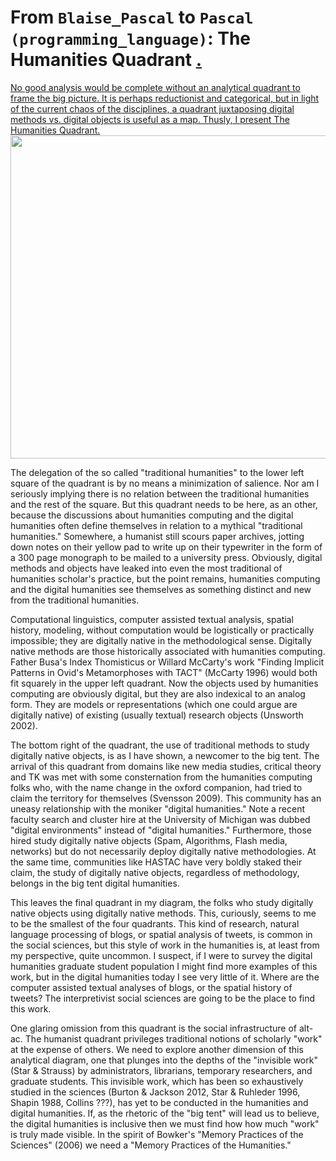 # From `Blaise_Pascal` to `Pascal (programming_language)`: The Humanities Quadrant <a href="/mcburton/writing/blob/master/chapter-one/Humanities-Quadrant.markdown#quadrant-intro" name="quadrant-intro" >.</a>

<a href="/mcburton/writing/blob/master/chapter-one/Humanities-Quadrant.markdown#quadrant-intro" name="quadrant-intro" >
No good analysis would be complete without an analytical quadrant to frame the big picture. It is perhaps reductionist and categorical, but in light of the current chaos of the disciplines, a quadrant juxtaposing digital methods vs. digital objects is useful as a map. Thusly, I present The Humanities Quadrant. 
</a>

<img src="/mcburton/writing/raw/master/chapter-one/humanist-quadrant.png" width="570" height="517"/>

The delegation of the so called "traditional humanities" to the lower left square of the quadrant is by no means a minimization of salience. Nor am I seriously implying there is no relation between the traditional humanities and the rest of the square. But this quadrant needs to be here, as an other, because the discussions about humanities computing and the digital humanities often define themselves in relation to a mythical "traditional humanities." Somewhere, a humanist still scours paper archives, jotting down notes on their yellow pad to write up on their typewriter in the form of a 300 page monograph to be mailed to a university press. Obviously, digital methods and objects have leaked into even the most traditional of humanities scholar's practice, but the point remains, humanities computing and the digital humanities see themselves as something distinct and new from the traditional humanities. 

Computational linguistics, computer assisted textual analysis, spatial history, modeling, without computation would be logistically or practically impossible; they are digitally native in the methodological sense. Digitally native methods are those historically associated with humanities computing. Father Busa's Index Thomisticus or Willard McCarty's work "Finding Implicit Patterns in Ovid's Metamorphoses with TACT" (McCarty 1996) would both fit squarely in the upper left quadrant. Now the objects used by humanities computing are obviously digital, but they are also indexical to an analog form. They are models or representations (which one could argue are digitally native) of existing (usually textual) research objects (Unsworth 2002). 

The bottom right of the quadrant, the use of traditional methods to study digitally native objects, is as I have shown, a newcomer to the big tent. The arrival of this quadrant from domains like new media studies, critical theory and TK was met with some consternation from the humanities computing folks who, with the name change in the oxford companion, had tried to claim the territory for themselves (Svensson 2009).  This community has an uneasy relationship with the moniker "digital humanities." Note a recent faculty search and cluster hire at the University of Michigan was dubbed "digital environments" instead of "digital humanities." Furthermore, those hired study digitally native objects (Spam, Algorithms, Flash media, networks) but do not necessarily deploy digitally native methodologies.  At the same time, communities like HASTAC have very boldly staked their claim, the study of digitally native objects, regardless of methodology, belongs in the big tent digital humanities. 

This leaves the final quadrant in my diagram, the folks who study digitally native objects using digitally native methods. This, curiously, seems to me to be the smallest of the four quadrants. This kind of research, natural language processing of blogs, or spatial analysis of tweets, is common in the social sciences, but this style of work in the humanities is, at least from my perspective, quite uncommon. I suspect, if I were to survey the digital humanities graduate student population I might find more examples of this work, but in the digital humanities today I see very little of it. Where are the computer assisted textual analyses of blogs, or the spatial history of tweets? The interpretivist social sciences are going to be the place to find this work. 

One glaring omission from this quadrant is the social infrastructure of alt-ac. The humanist quadrant privileges traditional notions of scholarly "work" at the expense of others. We need to explore another dimension of this analytical diagram, one that plunges into the depths of the "invisible work" (Star & Strauss) by administrators, librarians, temporary researchers, and graduate students. This invisible work, which has been so exhaustively studied in the sciences (Burton & Jackson 2012, Star & Ruhleder 1996, Shapin 1988, Collins ???), has yet to be conducted in the humanities and digital humanities. If, as the rhetoric of the "big tent" will lead us to believe, the digital humanities is inclusive then we must find how how much "work" is truly made visible. In the spirit of Bowker's "Memory Practices of the Sciences" (2006) we need a "Memory Practices of the Humanities."